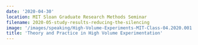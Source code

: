 ```yaml
---
date: '2020-04-30'
location: MIT Sloan Graduate Research Methods Seminar
filename: 2020-05-study-results-reducing-the-silencing
image: '/images/speaking/High-Volume-Experiments-MIT-Class-04.2020.001.png'
title: 'Theory and Practice in High Volume Experimentation'
---
```

